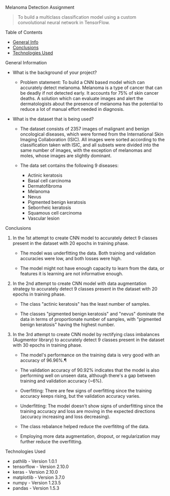 Melanoma Detection Assignment
> To build a multiclass classification model using a custom convolutional neural network in TensorFlow. 


Table of Contents
* [General Info](#general-information)
* [Conclusions](#conclusions)
* [Technologies Used](#technologies-used)




General Information
- What is the background of your project?

    * Problem statement: To build a CNN based model which can accurately detect melanoma. Melanoma is a type of cancer that can be deadly if not detected early. It accounts for 75% of skin cancer deaths. A solution which can evaluate images and alert the dermatologists about the presence of melanoma has the potential to reduce a lot of manual effort needed in diagnosis.


- What is the dataset that is being used?

    * The dataset consists of 2357 images of malignant and benign oncological diseases, which were formed from the International Skin Imaging Collaboration (ISIC). All images were sorted according to the classification taken with ISIC, and all subsets were divided into the same number of images, with the exception of melanomas and moles, whose images are slightly dominant.


    * The data set contains the following 9 diseases:

        * Actinic keratosis
        * Basal cell carcinoma
        * Dermatofibroma
        * Melanoma
        * Nevus
        * Pigmented benign keratosis
        * Seborrheic keratosis
        * Squamous cell carcinoma
        * Vascular lesion


Conclusions
1. In the 1st attempt to create CNN model to accurately detect 9 classes present in the dataset with 20 epochs in training phase.
    * The model was underfitting the data. Both training and validation accuracies were low, and both losses were high.

    * The model might not have enough capacity to learn from the data, or features it is learning are not informative enough.

2. In the 2nd attempt to create CNN model with data augmentation strategy to accurately detect 9 classes present in the dataset with 20 epochs in training phase.
    * The class "actinic keratosis" has the least number of samples.

    * The classes "pigmented benign keratosis" and "nevus" dominate the data in terms of proportionate number of samples, with "pigmented benign keratosis" having the highest number.

3. In the 3rd attempt to create CNN model by rectifying class imbalances (Augmentor library) to accurately detect 9 classes present in the dataset with 30 epochs in training phase.
    * The model's performance on the training data is very good with an accuracy of 96.96%.¶

    * The validation accuracy of 90.92% indicates that the model is also performing well on unseen data, although there's a gap between training and validation accuracy (~6%).

    * Overfitting: There are few signs of overfitting since the training accuracy keeps rising, but the validation accuracy varies.

    * Underfitting: The model doesn't show signs of underfitting since the training accuracy and loss are moving in the expected directions (accuracy increasing and loss decreasing).

    * The class rebalance helped reduce the overfititng of the data.

    * Employing more data augmentation, dropout, or regularization may further reduce the overfitting.



 Technologies Used
- pathlib - Version 1.0.1
- tensorflow - Version 2.10.0
- keras - Version 2.10.0
- matplotlib - Version 3.7.0
- numpy - Version 1.23.5
- pandas - Version 1.5.3





